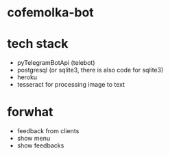 # cofemolka-bot

# tech stack
- pyTelegramBotApi (telebot)
- postgresql (or sqlite3, there is also code for sqlite3)
- heroku
- tesseract for processing image to text

# forwhat
- feedback from clients
- show menu
- show feedbacks
